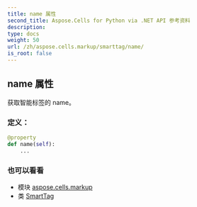 ```yaml
---
title: name 属性
second_title: Aspose.Cells for Python via .NET API 参考资料
description:
type: docs
weight: 50
url: /zh/aspose.cells.markup/smarttag/name/
is_root: false
---
```

## name 属性

获取智能标签的 name。
### 定义：
```python
@property
def name(self):
    ...
```

### 也可以看看
* 模块 [aspose.cells.markup](../../)
* 类 [SmartTag](/cells/python-net/zh/aspose.cells.markup/smarttag)
